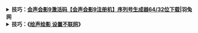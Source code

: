 <details>
    <summary>
    <b>技巧：<a href="https://www.yutu.cn/softhtml/showsoft_1948.html">会声会影9激活码【会声会影9注册机】序列号生成器64/32位下载</a>|羽兔网</b>
     </summary> 
       <div class="desc"> <h1>会声会影9激活码【会声会影9注册机】序列号生成器</h1> <p>更新时间：2019-07-06</p> </div> </div> <div class="info-lists"> <p class="soft-infos"> <span class="s1">软件支持：64/32位</span> <span class="s2">大小：1</span> <span class="s3">系统：Win10、Win8、Win7、WinXP</span> </p> <p class="soft-infos"> <span class="s1">安全检测： <em class="save-icon"></em></span> <span class="s2">语言：中文版</span> <span class="s3">上传者：匿名用户</span> </p> <span class="usable-icon"></span> </div> <div class="d-btn-group">
     <h3>软件简介</h3>
     <div class="soft-memo">  <p>会声会影9（Corel VideoStudio 9）永久序列/激活码如下：</p><p>VS80R22-UV260CD-ULTJ7T6-BZ45CH6</p><p>VS80R30-UV295CD-H68SKN6-FRYAD93</p><p>VS80R35-UV180CD-QVQ58U6-BZ34CH6</p><p>VS80R43-UV215CD-H78SKN6-FRYAD82</p><p>VS80R56-UV135CD-ULTJ7T6-BZ68CH6</p><p>VS81R23-UV261CD-QVQ57U6-BZ45CH6</p><p>VS81R31-UV296CD-H69SKN6-FRYAD93</p><p>VS81R36-UV181CD-QVQ59U6-BZ34CH6</p><p>VS81R44-UV216CD-H79SKN6-FRYAD82</p><p>VS81R57-UV136CD-H29SKN6-BZ69CH6</p><p><br/></p><p>会声会影9注册机使用方法及安装破解方法：</p> <p>1、首先双击安装文件夹中的setup.exe启动会声会影9的安装程序，勾选i accept the terms in the license agreement选项，再点击next。</p><p>2、点击next继续安装。</p> <p>3、选择国家，选择安装路径，建议默认安装到c盘，直接点击install now。</p><p>4、安装中，等待几分钟即可。</p><p>5、安装结束后点击finish。</p> <p>6、双击运行会声会影9桌面快捷方式，再退出会声会影9软件，启动的过程中会弹出激活提示，选择第三项register later，再点击continue按钮。</p><p>7、接着会声会影9主程序会运行，直接关掉主程序窗口</p> <p>8、然后会弹出未激活的提示框，直接点击左下方的already purchased。</p> <p>9、弹出注册界面，运行会声会影9注册机，产品选择corel videostudio ultimate 9</p><p>10、点击右下角的生成激活码按钮生成会声会影9序列号，然后复制粘贴到激活界面就行了</p><p> <span style=";font-family:宋体;font-size:14px"> </span></p><p>会声会影9下载地址：</p><p>https://zixue.3d66.com/softhtml/showsoft_1210.html </p><p> <img src="https://img.yutu.cn/ueditor/image/2018/20181204/1543893342455398.png" alt="image.png"/></p> </div> </div>  </div>
</details>

<details>
    <summary>
    <b>技巧：《<a href="https://www.cnblogs.com/lhuser/p/10101891.html">绘声绘影 设置不联网</a>》</b>
     </summary> </br>
      <p><span style="font-size: x-large"><span style="color: rgba(255, 0, 0, 1)">前言</span>：很多朋友安装完会声会影X10正式版，发现启动速度比之前版本都慢得多，甚至比X9.5还要慢，这是什么原因呢？</span><br><br><span style="font-size: x-large"><span style="color: rgba(255, 0, 0, 1)">分析</span>：使用了会声会影X10之后，大家不难发现会声会影X10比之前版本都增加了一个“欢迎”界面，官方称之为“欢迎书(英文版里写的是welcome book)”，里面都是一些需要付费使用的模板、素材之类的；另外从会声会影X9.3版本开始增加的2个付费音乐库，在X10中依然存在。因此，楼主大胆推测<span style="color: rgba(153, 50, 204, 1)">会声会影X10启动缓慢的主要原因是联网加载在线收费项目</span>，而这些在线项目的加载需要连接到国外服务器，所以势必会影响会声会影启动速度。实际测试的结果，证明楼主的推测完全正确，屏蔽联网后，“欢迎”界面不会再显示，2个收费音乐库也会消失，启动速度快很多，此外，屏蔽联网还可以解决会声会影X9.7及会声会影X10卡顿问题。请继续往下看。</span><br><br><span style="font-size: x-large"><span style="color: rgba(255, 0, 0, 1)">解决思路</span>：利用系统自带的防火墙来屏蔽会声会影联网，或者使用hosts屏蔽联网加载收费项目。</span><span style="font-size: x-large"><br></span><br><span style="font-size: x-large"><span style="color: rgba(255, 0, 0, 1)">具体方法</span>：</span><br><br><span style="font-size: x-large">提醒：请确保至少打开过会声会影一次，并已经在邮箱注册界面填写了邮箱，才能使用下面的方法。</span><br><br></p>
<div align="center"><span style="font-size: xx-large"><span style="color: rgba(255, 0, 0, 1)"><span>方法一：通过设置防火墙出站规则禁止会声会影联网</span></span></span></div>
<p>
<br><span style="font-size: x-large">1、以win10系统为例，按下 win键 + R键，调出运行，输入WF.msc，然后回车。</span><span style="font-size: x-large"><br></span><br><span style="font-size: x-large"><img id="aimg_210629" class="zoom" src="http://www.dvedit.cn/data/attachment/forum/201702/07/220256vskx86ayuks96cfb.jpg" alt="" width="417">&nbsp;</span><span style="font-size: x-large"><span style="font-size: x-large"><br></span></span></p>
<div align="center">
<div align="left"><img id="aimg_210630" class="zoom" src="http://www.dvedit.cn/data/attachment/forum/201702/07/220257koni4f3285f4v4dg.jpg" alt="" width="399"></div>
</div>
<p>
<span style="font-size: x-large">2、点击左侧栏的出站规则，然后可以看到右侧的“新建规则”按钮，点击它</span><br><span style="font-size: x-large"><img id="aimg_210631" class="zoom" src="http://www.dvedit.cn/data/attachment/forum/201702/07/220259sr3653pa3e527aeq.jpg" alt="" width="700">&nbsp;</span><br><span style="font-size: x-large">3、弹出下图所示的窗口，直接点击下一步</span><br><img id="aimg_210632" class="zoom" src="http://www.dvedit.cn/data/attachment/forum/201702/07/220259h06jj6mmjj6ym6o7.jpg" alt="" width="700">&nbsp;<br><span style="font-size: x-large">4、</span><span style="font-size: x-large">弹出下图所示的窗口，点击“浏览”，定位到会声会影X10安装目录下</span><br><img id="aimg_210633" class="zoom" src="http://www.dvedit.cn/data/attachment/forum/201702/07/220301faf9vtoofara66k6.jpg" alt="" width="700">&nbsp;<br><span style="font-size: x-large">5、选择会声会影主程序（vstudio.exe），然后点击“打开”</span><br><img id="aimg_210634" class="zoom" src="http://www.dvedit.cn/data/attachment/forum/201702/07/220303dxbqtwzelzrt12qw.jpg" alt="" width="669">&nbsp;<br><span style="font-size: x-large">6、这个时候，会声会影主程序就被添加进来了，继续“下一步”</span><br><img id="aimg_210635" class="zoom" src="http://www.dvedit.cn/data/attachment/forum/201702/07/220305bfwngirwrw8arjc7.jpg" alt="" width="700">&nbsp;<br><span style="font-size: x-large">7、弹出下图所示的窗口，默认勾选“阻止连接”，也就是阻止选择的exe程序联网。继续“下一步”</span><br><img id="aimg_210636" class="zoom" src="http://www.dvedit.cn/data/attachment/forum/201702/07/220306jiv5mjzj5vy5v1yi.jpg" alt="" width="700">&nbsp;<br><span style="font-size: x-large">8、</span><span style="font-size: x-large">弹出下图所示的窗口，默认3个都是勾选的，不用管他，继续“下一步”</span><br><img id="aimg_210637" class="zoom" src="http://www.dvedit.cn/data/attachment/forum/201702/07/220316stfwvbwqvwbvz0b5.jpg" alt="" width="700">&nbsp;<br><span style="font-size: x-large">9、</span><span style="font-size: x-large">弹出下图所示的窗口，在名称里输入“会声会影X10”，当然你也可以输入其他任意名称，无所谓的；描述里可以不用填写，输入完成后，点击“完成”按钮</span><br><img id="aimg_210638" class="zoom" src="http://www.dvedit.cn/data/attachment/forum/201702/07/220317t7g10sapo7hzc3g0.jpg" alt="" width="700">&nbsp;<br><span style="font-size: x-large">10、这样就大功告成，这个时候就把会声会影主程序添加到了防火墙出站规则里，这样的话，会声会影就不能联网了。</span><br><img id="aimg_210639" class="zoom" src="http://www.dvedit.cn/data/attachment/forum/201702/07/220318ws19un727h7o7711.jpg" alt="" width="700">&nbsp;<br><span style="font-size: x-large">11、可以重复上述操作，会声会影安装目录下的其他的exe程序</span><span style="font-size: x-large">也添加进来</span><br><img id="aimg_210640" class="zoom" src="http://www.dvedit.cn/data/attachment/forum/201702/07/220321figsahfmumgnlq7i.jpg" alt="" width="700">&nbsp;</p>
<div align="center"><span style="font-size: xx-large"><span style="color: rgba(255, 0, 0, 1)">&nbsp;</span></span></div>
<div align="center"><span style="font-size: xx-large"><span style="color: rgba(255, 0, 0, 1)"><span>方法二、直接添加hosts条目来屏蔽联网项目</span></span></span></div>
<div align="center"><span style="font-size: xx-large"><span style="color: rgba(255, 0, 0, 1)">&nbsp;</span></span></div>
<p>
<br><span style="font-size: x-large">1、定位到 C:\Windows\System32\drivers\etc 目录下，找到hosts文件，把它复制到桌面上</span><br><img id="aimg_210641" class="zoom" src="http://www.dvedit.cn/data/attachment/forum/201702/07/222649v38x7ss3ewjjmh78.jpg" alt="" width="547">&nbsp;<br><span style="font-size: x-large">2、用记事本打开已经复制到桌面的hosts文件，可以看到下图所示的内容</span><br><img id="aimg_210642" class="zoom" src="http://www.dvedit.cn/data/attachment/forum/201702/07/222650momjjlmms2jtyzko.jpg" alt="" width="700">&nbsp;<br><span style="font-size: x-large">3、在hosts里添加以下内容，添加后，注意保存，参考下面的截图</span></p>
<div class="quote">
<blockquote><span style="font-size: large">127.0.0.1&nbsp;&nbsp;ipm.corel.com</span><br><span style="font-size: large">127.0.0.1&nbsp;&nbsp;mc.corel.com</span><br><span style="font-size: large">127.0.0.1&nbsp;&nbsp;content.corel.com</span><br><span style="font-size: large">127.0.0.1&nbsp;&nbsp;65.200.22.154</span><br><span style="font-size: large">127.0.0.1&nbsp;&nbsp;65.200.22.99</span><br><span style="font-size: large">127.0.0.1&nbsp;&nbsp;ipp.corel.com</span><br><span style="font-size: large">127.0.0.1&nbsp;&nbsp;secure.ipp.corel.com</span></blockquote>
</div>
<p>
<br><span style="font-size: x-large"><img id="aimg_210643" class="zoom" src="http://www.dvedit.cn/data/attachment/forum/201702/07/222653a8lt77iakkani9k8.jpg" alt="" width="700">&nbsp;<br>4、将修改后的hosts文件，复制，粘贴并替换掉</span><span style="font-size: x-large">C:\Windows\System32\drivers\etc目录下的原文件，360会拦截，请放行，具体的看下面的截图</span><br><img id="aimg_210644" class="zoom" src="http://www.dvedit.cn/data/attachment/forum/201702/07/222654ox3jzkf5tawojvvd.jpg" alt="" width="533">&nbsp;<br><img id="aimg_210645" class="zoom" src="http://www.dvedit.cn/data/attachment/forum/201702/07/222655yswlss6dormskfss.jpg" alt="" width="635">&nbsp;<br><img id="aimg_210646" class="zoom" src="http://www.dvedit.cn/data/attachment/forum/201702/07/222656ci592w9wkfg2hbew.jpg" alt="" width="600">&nbsp;<br><span style="color: rgba(255, 0, 0, 1)"><br></span></p>
<div class="quote">
<blockquote><span style="font-size: large"><span style="color: rgba(255, 0, 0, 1)">有朋友可能会说，添加防火墙规则和修改hosts都很麻烦，有没有更简单的方法？</span></span></blockquote>
</div>
</details>

